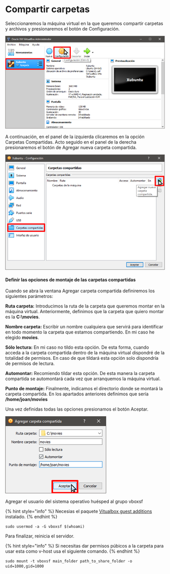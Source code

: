 # Compartir carpetas

Seleccionaremos la máquina virtual en la que queremos compartir carpetas y archivos y presionaremos el botón de Configuración.

![](../.gitbook/assets/imagen.png)

A continuación, en el panel de la izquierda clicaremos en la opción Carpetas Compartidas. Acto seguido en el panel de la derecha presionaremos el botón de Agregar nueva carpeta compartida.

![](<../.gitbook/assets/imagen (1).png>)

#### Definir las opciones de montaje de las carpetas compartidas

Cuando se abra la ventana Agregar carpeta compartida definiremos los siguientes parámetros:

**Ruta carpeta:** Introducimos la ruta de la carpeta que queremos montar en la máquina virtual. Anteriormente, definimos que la carpeta que quiero montar es la **C:\movies**.

**Nombre carpeta:** Escribir un nombre cualquiera que servirá para identificar en todo momento la carpeta que estamos compartiendo. En mi caso he elegido **movies**.

**Sólo lectura:** En mi caso no tildo esta opción. De esta forma, cuando acceda a la carpeta compartida dentro de la máquina virtual dispondré de la totalidad de permisos. En caso de que tildará esta opción solo dispondría de permisos de lectura.

**Automontar:** Recomiendo tildar esta opción. De esta manera la carpeta compartida se automontará cada vez que arranquemos la máquina virtual.

**Punto de montaje:** Finalmente, indicamos el directorio donde se montará la carpeta compartida. En los apartados anteriores definimos que sería **/home/joan/movies**

Una vez definidas todas las opciones presionamos el botón Aceptar.

![](<../.gitbook/assets/imagen (2).png>)

Agregar el usuario del sistema operativo huésped al grupo vboxsf

{% hint style="info" %}
Necesias  el paquete [Vitualbox guest additions](../paquetes-y-extensiones/virtualbox-guest-additions.md) instalado.
{% endhint %}

```
sudo usermod -a -G vboxsf $(whoami)
```

Para finalizar, reinicia el servidor.

{% hint style="info" %}
Si necesitas dar permisos púbicos a la carpeta para usar esta como v-host usa el siguiente comando.
{% endhint %}

```
sudo mount -t vboxsf main_folder path_to_share_folder -o uid=1000,gid=1000
```
